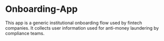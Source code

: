# Onboarding-App
This app is a generic institutional onboarding flow used by fintech companies. It collects user information used for anti-money laundering by compliance teams. 
